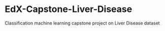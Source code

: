 # EdX-Capstone-Liver-Disease
Classification machine learning capstone project on Liver Disease dataset
